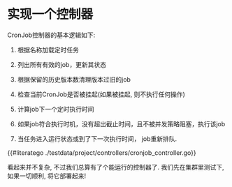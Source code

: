 # 实现一个控制器

CronJob控制器的基本逻辑如下:

1. 根据名称加载定时任务

2. 列出所有有效的job，更新其状态

3. 根据保留的历史版本数清理版本过旧的job

4. 检查当前CronJob是否被挂起(如果被挂起, 则不执行任何操作)

5. 计算job下一个定时执行时间

6. 如果job符合执行时机，没有超出截止时间，且不被并发策略阻塞，执行该job
   
7. 当任务进入运行状态或到了下一次执行时间， job重新排队.

{{#literatego ./testdata/project/controllers/cronjob_controller.go}}

看起来并不复杂, 不过我们总算有了个能运行的控制器了. 我们先在集群里测试下, 如果一切顺利, 将它部署起来! 
